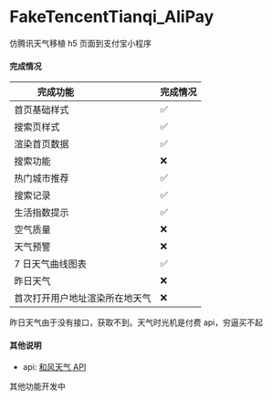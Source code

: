 # FakeTencentTianqi_AliPay

仿腾讯天气移植 h5 页面到支付宝小程序

#### 完成情况

| 完成功能                       | 完成情况 |
| ------------------------------ | -------- |
| 首页基础样式                   | ✅       |
| 搜索页样式                     | ✅       |
| 渲染首页数据                   | ✅       |
| 搜索功能                       | ❌       |
| 热门城市推荐                   | ✅       |
| 搜索记录                       | ✅       |
| 生活指数提示                   | ✅       |
| 空气质量                       | ❌       |
| 天气预警                       | ❌       |
| 7 日天气曲线图表               | ✅       |
| 昨日天气                       | ❌       |
| 首次打开用户地址渲染所在地天气 | ❌       |

昨日天气由于没有接口，获取不到。天气时光机是付费 api，穷逼买不起

#### 其他说明

- api: [和风天气 API](https://dev.qweather.com/)

其他功能开发中
